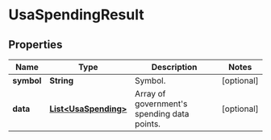 # UsaSpendingResult

## Properties

 Name       | Type                                          | Description                                     | Notes      
------------|-----------------------------------------------|-------------------------------------------------|------------
 **symbol** | **String**                                    | Symbol.                                         | [optional] 
 **data**   | [**List&lt;UsaSpending&gt;**](UsaSpending.md) | Array of government&#39;s spending data points. | [optional] 



